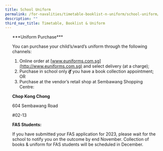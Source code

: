```yaml
---
title: School Uniform
permalink: /for-navalities/timetable-booklist-n-uniform/school-uniform/
description: ""
third_nav_title: Timetable, Booklist & Uniform
---
```

<ul>
***Uniform Purchase***

You can purchase your child’s/ward’s uniform through the following channels:

1.  Online order at [www.euniforms.com.sg](http://www.euniforms.com.sg) and select delivery (at a charge);
2.  Purchase in school only **_if_** you have a book collection appointment; OR
3.  Purchase at the vendor’s retail shop at Sembawang Shopping Centre:
	
        

**Chop Kong Chong**

604 Sembawang Road
	
#02-13

**FAS Students:**

If you have submitted your FAS application for 2023, please wait for the school to notify you on the outcome by end November. Collection of books & uniform for FAS students will be scheduled in December.
	        